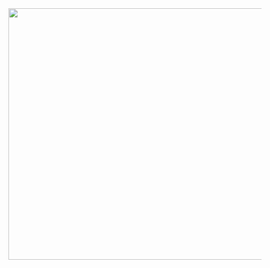 <a href="https://github.com/devxb/gitanimals">
<img
  src="https://render.gitanimals.org/farms/eldoradodo"
  width="900"
  height="500"
/>
</a>
